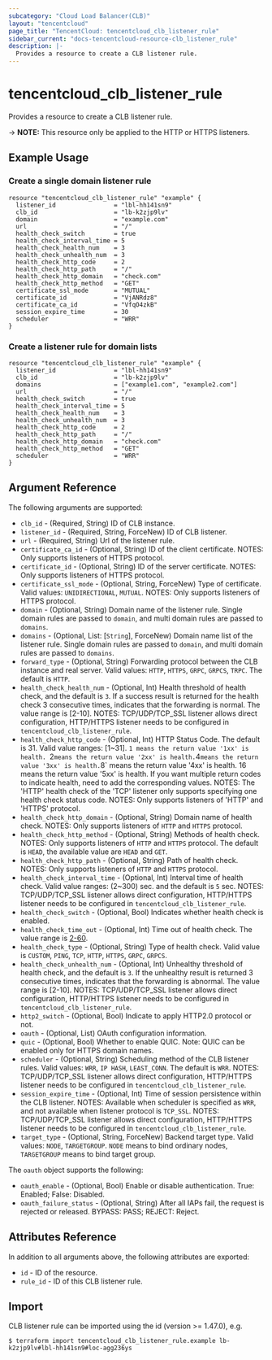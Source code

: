 ```yaml
---
subcategory: "Cloud Load Balancer(CLB)"
layout: "tencentcloud"
page_title: "TencentCloud: tencentcloud_clb_listener_rule"
sidebar_current: "docs-tencentcloud-resource-clb_listener_rule"
description: |-
  Provides a resource to create a CLB listener rule.
---
```


# tencentcloud_clb_listener_rule

Provides a resource to create a CLB listener rule.

-> **NOTE:** This resource only be applied to the HTTP or HTTPS listeners.

## Example Usage

### Create a single domain listener rule

```hcl
resource "tencentcloud_clb_listener_rule" "example" {
  listener_id                = "lbl-hh141sn9"
  clb_id                     = "lb-k2zjp9lv"
  domain                     = "example.com"
  url                        = "/"
  health_check_switch        = true
  health_check_interval_time = 5
  health_check_health_num    = 3
  health_check_unhealth_num  = 3
  health_check_http_code     = 2
  health_check_http_path     = "/"
  health_check_http_domain   = "check.com"
  health_check_http_method   = "GET"
  certificate_ssl_mode       = "MUTUAL"
  certificate_id             = "VjANRdz8"
  certificate_ca_id          = "VfqO4zkB"
  session_expire_time        = 30
  scheduler                  = "WRR"
}
```

### Create a listener rule for domain lists

```hcl
resource "tencentcloud_clb_listener_rule" "example" {
  listener_id                = "lbl-hh141sn9"
  clb_id                     = "lb-k2zjp9lv"
  domains                    = ["example1.com", "example2.com"]
  url                        = "/"
  health_check_switch        = true
  health_check_interval_time = 5
  health_check_health_num    = 3
  health_check_unhealth_num  = 3
  health_check_http_code     = 2
  health_check_http_path     = "/"
  health_check_http_domain   = "check.com"
  health_check_http_method   = "GET"
  scheduler                  = "WRR"
}
```

## Argument Reference

The following arguments are supported:

* `clb_id` - (Required, String) ID of CLB instance.
* `listener_id` - (Required, String, ForceNew) ID of CLB listener.
* `url` - (Required, String) Url of the listener rule.
* `certificate_ca_id` - (Optional, String) ID of the client certificate. NOTES: Only supports listeners of HTTPS protocol.
* `certificate_id` - (Optional, String) ID of the server certificate. NOTES: Only supports listeners of HTTPS protocol.
* `certificate_ssl_mode` - (Optional, String, ForceNew) Type of certificate. Valid values: `UNIDIRECTIONAL`, `MUTUAL`. NOTES: Only supports listeners of HTTPS protocol.
* `domain` - (Optional, String) Domain name of the listener rule. Single domain rules are passed to `domain`, and multi domain rules are passed to `domains`.
* `domains` - (Optional, List: [`String`], ForceNew) Domain name list of the listener rule. Single domain rules are passed to `domain`, and multi domain rules are passed to `domains`.
* `forward_type` - (Optional, String) Forwarding protocol between the CLB instance and real server. Valid values: `HTTP`, `HTTPS`, `GRPC`, `GRPCS`, `TRPC`. The default is `HTTP`.
* `health_check_health_num` - (Optional, Int) Health threshold of health check, and the default is `3`. If a success result is returned for the health check 3 consecutive times, indicates that the forwarding is normal. The value range is [2-10]. NOTES: TCP/UDP/TCP_SSL listener allows direct configuration, HTTP/HTTPS listener needs to be configured in `tencentcloud_clb_listener_rule`.
* `health_check_http_code` - (Optional, Int) HTTP Status Code. The default is 31. Valid value ranges: [1~31]. `1 means the return value '1xx' is health. `2` means the return value '2xx' is health. `4` means the return value '3xx' is health. `8` means the return value '4xx' is health. 16 means the return value '5xx' is health. If you want multiple return codes to indicate health, need to add the corresponding values. NOTES: The 'HTTP' health check of the 'TCP' listener only supports specifying one health check status code. NOTES: Only supports listeners of 'HTTP' and 'HTTPS' protocol.
* `health_check_http_domain` - (Optional, String) Domain name of health check. NOTES: Only supports listeners of `HTTP` and `HTTPS` protocol.
* `health_check_http_method` - (Optional, String) Methods of health check. NOTES: Only supports listeners of `HTTP` and `HTTPS` protocol. The default is `HEAD`, the available value are `HEAD` and `GET`.
* `health_check_http_path` - (Optional, String) Path of health check. NOTES: Only supports listeners of `HTTP` and `HTTPS` protocol.
* `health_check_interval_time` - (Optional, Int) Interval time of health check. Valid value ranges: (2~300) sec. and the default is `5` sec. NOTES: TCP/UDP/TCP_SSL listener allows direct configuration, HTTP/HTTPS listener needs to be configured in `tencentcloud_clb_listener_rule`.
* `health_check_switch` - (Optional, Bool) Indicates whether health check is enabled.
* `health_check_time_out` - (Optional, Int) Time out of health check. The value range is [2-60](SEC).
* `health_check_type` - (Optional, String) Type of health check. Valid value is `CUSTOM`, `PING`, `TCP`, `HTTP`, `HTTPS`, `GRPC`, `GRPCS`.
* `health_check_unhealth_num` - (Optional, Int) Unhealthy threshold of health check, and the default is `3`. If the unhealthy result is returned 3 consecutive times, indicates that the forwarding is abnormal. The value range is [2-10].  NOTES: TCP/UDP/TCP_SSL listener allows direct configuration, HTTP/HTTPS listener needs to be configured in `tencentcloud_clb_listener_rule`.
* `http2_switch` - (Optional, Bool) Indicate to apply HTTP2.0 protocol or not.
* `oauth` - (Optional, List) OAuth configuration information.
* `quic` - (Optional, Bool) Whether to enable QUIC. Note: QUIC can be enabled only for HTTPS domain names.
* `scheduler` - (Optional, String) Scheduling method of the CLB listener rules. Valid values: `WRR`, `IP HASH`, `LEAST_CONN`. The default is `WRR`.  NOTES: TCP/UDP/TCP_SSL listener allows direct configuration, HTTP/HTTPS listener needs to be configured in `tencentcloud_clb_listener_rule`.
* `session_expire_time` - (Optional, Int) Time of session persistence within the CLB listener. NOTES: Available when scheduler is specified as `WRR`, and not available when listener protocol is `TCP_SSL`.  NOTES: TCP/UDP/TCP_SSL listener allows direct configuration, HTTP/HTTPS listener needs to be configured in `tencentcloud_clb_listener_rule`.
* `target_type` - (Optional, String, ForceNew) Backend target type. Valid values: `NODE`, `TARGETGROUP`. `NODE` means to bind ordinary nodes, `TARGETGROUP` means to bind target group.

The `oauth` object supports the following:

* `oauth_enable` - (Optional, Bool) Enable or disable authentication. True: Enabled; False: Disabled.
* `oauth_failure_status` - (Optional, String) After all IAPs fail, the request is rejected or released. BYPASS: PASS; REJECT: Reject.

## Attributes Reference

In addition to all arguments above, the following attributes are exported:

* `id` - ID of the resource.
* `rule_id` - ID of this CLB listener rule.


## Import

CLB listener rule can be imported using the id (version >= 1.47.0), e.g.

```
$ terraform import tencentcloud_clb_listener_rule.example lb-k2zjp9lv#lbl-hh141sn9#loc-agg236ys
```

